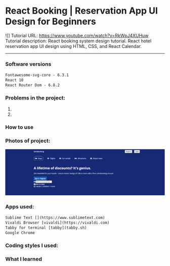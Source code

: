 # React Booking | Reservation App UI Design for Beginners
![]
Tutorial URL: https://www.youtube.com/watch?v=RkWpJ4XUHuw
Tutorial description: React booking system design tutorial. React hotel reservation app UI design using HTML, CSS, and React Calendar.

___________

### Software versions
	Fontawesome-svg-core - 6.3.1
	React 18
	React Router Dom - 6.8.2
### Problems in the project:
1.
2.

### How to use

### Photos of project:
![navigation](images/lamabooking_forreadme.png)

### Apps used:
	Sublime Text [](https://www.sublimetext.com)
	Vivaldi Browser [vivaldi](https://vivaldi.com)
	Tabby for terminal [tabby](tabby.sh)
	Google Chrome

### Coding styles I used:

### What I learned